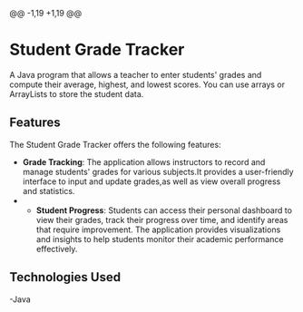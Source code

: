 @@ -1,19 +1,19 @@

# Student Grade Tracker

A Java program that allows a teacher to enter students' grades and compute their average,
highest, and lowest scores. You can use arrays or
ArrayLists to store the student data.

## Features
The Student Grade Tracker offers the following features:
- **Grade Tracking**: The application allows instructors to record and manage students' grades for various subjects.It provides a user-friendly interface to input and update grades,as well as view overall progress and statistics.
- - **Student Progress**: Students can access their personal dashboard to view their grades, track their progress over time, and identify areas that require improvement. The application provides visualizations and insights to help students monitor their academic performance effectively.
 
## Technologies Used
-Java

